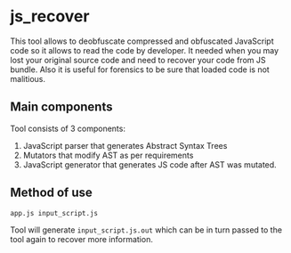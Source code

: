 # js_recover
This tool allows to deobfuscate compressed and obfuscated JavaScript code so it allows to read the code by developer.
It needed when you may lost your original source code and need to recover your code from JS bundle.
Also it is useful for forensics to be sure that loaded code is not malitious.

## Main components

Tool consists of 3 components:
1. JavaScript parser that generates Abstract Syntax Trees
2. Mutators that modify AST as per requirements
3. JavaScript generator that generates JS code after AST was mutated.

## Method of use

```
app.js input_script.js
```

Tool will generate `input_script.js.out` which can be in turn passed to the tool again to recover more information.
